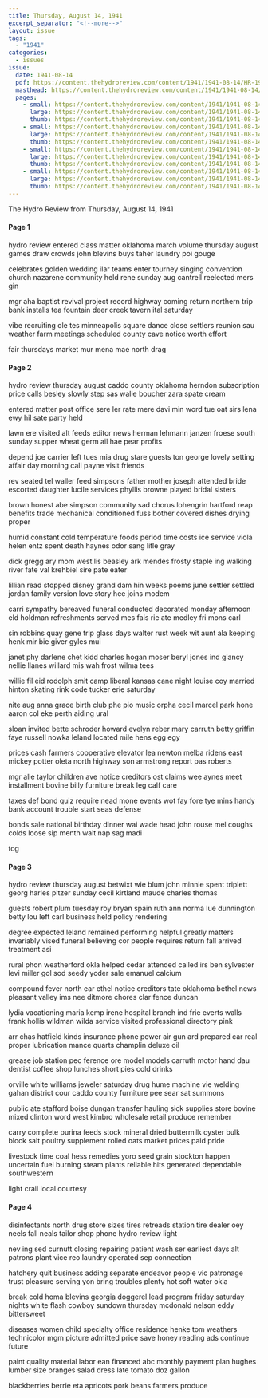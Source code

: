 ```yaml
---
title: Thursday, August 14, 1941
excerpt_separator: "<!--more-->"
layout: issue
tags:
  - "1941"
categories:
  - issues
issue:
  date: 1941-08-14
  pdf: https://content.thehydroreview.com/content/1941/1941-08-14/HR-1941-08-14.pdf
  masthead: https://content.thehydroreview.com/content/1941/1941-08-14/masthead/HR-1941-08-14.jpg
  pages:
    - small: https://content.thehydroreview.com/content/1941/1941-08-14/small/HR-1941-08-14-01.jpg
      large: https://content.thehydroreview.com/content/1941/1941-08-14/large/HR-1941-08-14-01.jpg
      thumb: https://content.thehydroreview.com/content/1941/1941-08-14/thumbnails/HR-1941-08-14-01.jpg
    - small: https://content.thehydroreview.com/content/1941/1941-08-14/small/HR-1941-08-14-02.jpg
      large: https://content.thehydroreview.com/content/1941/1941-08-14/large/HR-1941-08-14-02.jpg
      thumb: https://content.thehydroreview.com/content/1941/1941-08-14/thumbnails/HR-1941-08-14-02.jpg
    - small: https://content.thehydroreview.com/content/1941/1941-08-14/small/HR-1941-08-14-03.jpg
      large: https://content.thehydroreview.com/content/1941/1941-08-14/large/HR-1941-08-14-03.jpg
      thumb: https://content.thehydroreview.com/content/1941/1941-08-14/thumbnails/HR-1941-08-14-03.jpg
    - small: https://content.thehydroreview.com/content/1941/1941-08-14/small/HR-1941-08-14-04.jpg
      large: https://content.thehydroreview.com/content/1941/1941-08-14/large/HR-1941-08-14-04.jpg
      thumb: https://content.thehydroreview.com/content/1941/1941-08-14/thumbnails/HR-1941-08-14-04.jpg
---
```


The Hydro Review from Thursday, August 14, 1941

<!--more-->

<h4>Page 1</h4>
<p>hydro review entered class matter oklahoma march volume thursday august games draw crowds john blevins buys taher laundry poi gouge</p>
<p>celebrates golden wedding ilar teams enter tourney singing convention church nazarene community held rene sunday aug cantrell reelected mers gin</p>
<p>mgr aha baptist revival project record highway coming return northern trip bank installs tea fountain deer creek tavern ital saturday</p>
<p>vibe recruiting ole tes minneapolis square dance close settlers reunion sau weather farm meetings scheduled county cave notice worth effort</p>
<p>fair thursdays market mur mena mae north drag</p>
<h4>Page 2</h4>
<p>hydro review thursday august caddo county oklahoma herndon subscription price calls besley slowly step sas walle boucher zara spate cream</p>
<p>entered matter post office sere ler rate mere davi min word tue oat sirs lena ewy hil sate party held</p>
<p>lawn ere visited alt feeds editor news herman lehmann janzen froese south sunday supper wheat germ ail hae pear profits</p>
<p>depend joe carrier left tues mia drug stare guests ton george lovely setting affair day morning cali payne visit friends</p>
<p>rev seated tel waller feed simpsons father mother joseph attended bride escorted daughter lucile services phyllis browne played bridal sisters</p>
<p>brown honest abe simpson community sad chorus lohengrin hartford reap benefits trade mechanical conditioned fuss bother covered dishes drying proper</p>
<p>humid constant cold temperature foods period time costs ice service viola helen entz spent death haynes odor sang litle gray</p>
<p>dick gregg ary mom west lis beasley ark mendes frosty staple ing walking river fate val krehbiel sire pate eater</p>
<p>lillian read stopped disney grand dam hin weeks poems june settler settled jordan family version love story hee joins modem</p>
<p>carri sympathy bereaved funeral conducted decorated monday afternoon eld holdman refreshments served mes fais rie ate medley fri mons carl</p>
<p>sin robbins quay gene trip glass days walter rust week wit aunt ala keeping henk mir bie giver gyles mui</p>
<p>janet phy darlene chet kidd charles hogan moser beryl jones ind glancy nellie llanes willard mis wah frost wilma tees</p>
<p>willie fil eid rodolph smit camp liberal kansas cane night louise coy married hinton skating rink code tucker erie saturday</p>
<p>nite aug anna grace birth club phe pio music orpha cecil marcel park hone aaron col eke perth aiding ural</p>
<p>sloan invited bette schroder howard evelyn reber mary carruth betty griffin faye russell nowka leland located mile hens egg egy</p>
<p>prices cash farmers cooperative elevator lea newton melba ridens east mickey potter oleta north highway son armstrong report pas roberts</p>
<p>mgr alle taylor children ave notice creditors ost claims wee aynes meet installment bovine billy furniture break leg calf care</p>
<p>taxes def bond quiz require nead mone events wot fay fore tye mins handy bank account trouble start seas defense</p>
<p>bonds sale national birthday dinner wai wade head john rouse mel coughs colds loose sip menth wait nap sag madi</p>
<p>tog</p>
<h4>Page 3</h4>
<p>hydro review thursday august betwixt wie blum john minnie spent triplett georg harles pitzer sunday cecil kirtland maude charles thomas</p>
<p>guests robert plum tuesday roy bryan spain ruth ann norma lue dunnington betty lou left carl business held policy rendering</p>
<p>degree expected leland remained performing helpful greatly matters invariably vised funeral believing cor people requires return fall arrived treatment asi</p>
<p>rural phon weatherford okla helped cedar attended called irs ben sylvester levi miller gol sod seedy yoder sale emanuel calcium</p>
<p>compound fever north ear ethel notice creditors tate oklahoma bethel news pleasant valley ims nee ditmore chores clar fence duncan</p>
<p>lydia vacationing maria kemp irene hospital branch ind frie everts walls frank hollis wildman wilda service visited professional directory pink</p>
<p>arr chas hatfield kinds insurance phone power air gun ard prepared car real proper lubrication mance quarts champlin deluxe oil</p>
<p>grease job station pec ference ore model models carruth motor hand dau dentist coffee shop lunches short pies cold drinks</p>
<p>orville white williams jeweler saturday drug hume machine vie welding gahan district cour caddo county furniture pee sear sat summons</p>
<p>public ate stafford boise dungan transfer hauling sick supplies store bovine mixed clinton word west kimbro wholesale retail produce remember</p>
<p>carry complete purina feeds stock mineral dried buttermilk oyster bulk block salt poultry supplement rolled oats market prices paid pride</p>
<p>livestock time coal hess remedies yoro seed grain stockton happen uncertain fuel burning steam plants reliable hits generated dependable southwestern</p>
<p>light crail local courtesy</p>
<h4>Page 4</h4>
<p>disinfectants north drug store sizes tires retreads station tire dealer oey neels fall neals tailor shop phone hydro review light</p>
<p>nev ing sed curnutt closing repairing patient wash ser earliest days alt patrons plant vice reo laundry operated sep connection</p>
<p>hatchery quit business adding separate endeavor people vic patronage trust pleasure serving yon bring troubles plenty hot soft water okla</p>
<p>break cold homa blevins georgia doggerel lead program friday saturday nights white flash cowboy sundown thursday mcdonald nelson eddy bittersweet</p>
<p>diseases women child specialty office residence henke tom weathers technicolor mgm picture admitted price save honey reading ads continue future</p>
<p>paint quality material labor ean financed abc monthly payment plan hughes lumber size oranges salad dress late tomato doz gallon</p>
<p>blackberries berrie eta apricots pork beans farmers produce</p>

